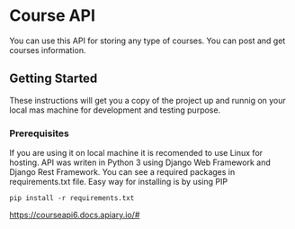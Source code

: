 # Course API

You can use this API for storing any type of courses. You can post and get courses
information.

## Getting Started 
These instructions will get you a copy of the project up and runnig on your local mas
machine for development and testing purpose. 

### Prerequisites 
If you are using it on local machine it is recomended to use Linux for hosting.
API was writen in Python 3 using Django Web Framework and Django Rest Framework.
You can see a required packages in requirements.txt file. Easy way for installing is 
by using PIP 
```
pip install -r requirements.txt
```
https://courseapi6.docs.apiary.io/#
